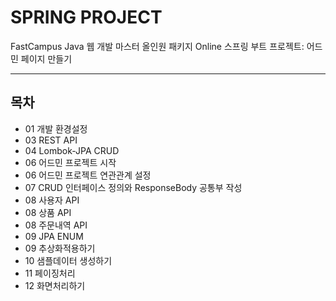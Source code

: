 # SPRING PROJECT
FastCampus Java 웹 개발 마스터 올인원 패키지 Online 스프링 부트 프로젝트: 어드민 페이지 만들기
- - -
## 목차
- 01 개발 환경설정   
- 03 REST API   
- 04 Lombok-JPA CRUD   
- 06 어드민 프로젝트 시작   
- 06 어드민 프로젝트 연관관계 설정   
- 07 CRUD 인터페이스 정의와 ResponseBody 공통부 작성   
- 08 사용자 API   
- 08 상품 API   
- 08 주문내역 API   
- 09 JPA ENUM   
- 09 추상화적용하기   
- 10 샘플데이터 생성하기   
- 11 페이징처리   
- 12 화면처리하기   
